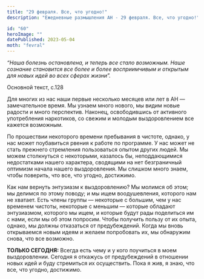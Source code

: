 ```yaml
---
title: "29 февраля. Все, что угодно!"
description: "Ежедневные размышления АН - 29 февраля. Все, что угодно!"

id: "60"
heroImage: ""
datePublished: 2023-05-04
moth: "fevral"
---
```


_“Наша болезнь остановлена, и теперь все стало возможным. Наше сознание
становится все более и более восприимчивым и открытым для новых идей во всех
сферах жизни”._

Основной текст, с.128

Для многих из нас наши первые несколько месяцев или лет в АН — замечательное
время. Мы узнаем много нового, мы видим новые радости и много перспектив.
Наконец, освободившись от активного употребления наркотиков, со свежим и
молодым выздоровлением все кажется возможным.

По прошествии некоторого времени пребывания в чистоте, однако, у нас может
поубавиться рвения к работе по программе. У нас может не стать прежнего
стремления пользоваться опытом других людей. Мы можем столкнуться с
некоторыми, казалось бы, неподдающимися недостатками нашего характера,
сводящими на нет безграничный оптимизм начала нашего выздоровления. Мы слишком
много знаем, чтобы поверить, что все, что угодно, достижимо.

Как нам вернуть энтузиазм к выздоровлению? Мы молимся об этом; мы делимся по
этому поводу; и мы ищем воодушевления, которого нам не хватает. Есть члены
группы — некоторые с большим, чем у нас временем чистоты, некоторые с меньшим
— которые обладают энтузиазмом, которого мы ищем, и которые будут рады
поделиться им с нами, если мы об этом попросим. Чтобы получить пользу от их
опыта, однако, мы должны отказаться от предубеждений. Когда мы вновь
открываемся новым идеям и желаем попробовать их, мы обнаружим снова, что все
возможно.

**ТОЛЬКО СЕГОДНЯ:** Всегда есть чему и у кого поучиться в моем выздоровлении.
Сегодня я откажусь от предубеждений в отношении новых идей и буду стремиться
их осуществить. Пока я жив, я знаю, что все, что угодно, достижимо.
